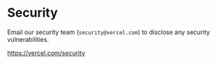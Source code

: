 # Security

Email our security team (`security@vercel.com`) to disclose any security vulnerabilities.

https://vercel.com/security
